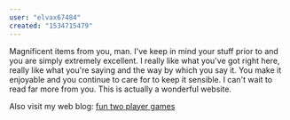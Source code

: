 ```yaml
---
user: "elvax67484"
created: "1534715479"
---
```


Magnificent items from you, man. I've keep in mind your stuff 
prior to and you are simply extremely excellent. I 
really like what you've got right here, really like what you're saying and the way by which you say it.
You make it enjoyable and you continue to care for to keep 
it sensible. I can't wait to read far more from you.
This is actually a wonderful website.

Also visit my web blog: <a href="https://adrinhovi1981.wordpress.com">fun two player games</a>
